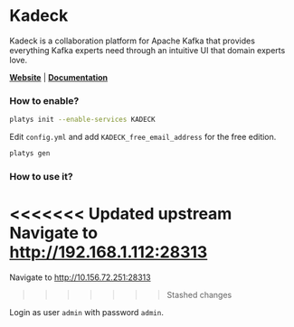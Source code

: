 # Kadeck

Kadeck is a collaboration platform for Apache Kafka that provides everything Kafka experts need through an intuitive UI that domain experts love. 

**[Website](https://www.kadeck.com)** | **[Documentation](https://help.xeotek.com/portal/en/kb/xeotek)**

### How to enable?

```bash
platys init --enable-services KADECK
```

Edit `config.yml` and add `KADECK_free_email_address` for the free edition. 

```bash
platys gen
```

### How to use it?

<<<<<<< Updated upstream
Navigate to <http://192.168.1.112:28313>
=======
Navigate to <http://10.156.72.251:28313>
>>>>>>> Stashed changes

Login as user `admin` with password `admin`. 


